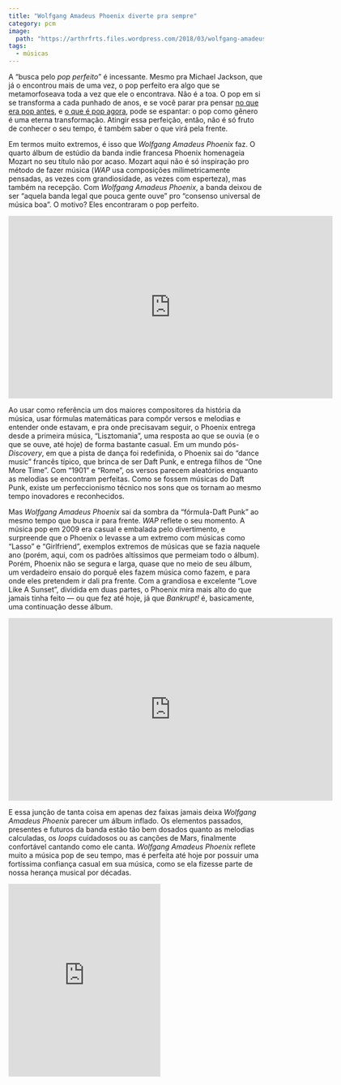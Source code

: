 ```yaml
---
title: "Wolfgang Amadeus Phoenix diverte pra sempre"
category: pcm
image:
  path: "https://arthrfrts.files.wordpress.com/2018/03/wolfgang-amadeus-phoenix.jpg"
tags:
  - músicas
---
```


A “busca pelo _pop perfeito_” é incessante. Mesmo pra Michael Jackson, que já o encontrou mais de uma vez, o pop perfeito era algo que se metamorfoseava toda a vez que ele o encontrava. Não é a toa. O pop em si se transforma a cada punhado de anos, e se você parar pra pensar [no que era pop antes](https://youtu.be/dsUXAEzaC3Q), e [o que é pop agora](https://youtu.be/pFptt7Cargc), pode se espantar: o pop como gênero é uma eterna transformação. Atingir essa perfeição, então, não é só fruto de conhecer o seu tempo, é também saber o que virá pela frente.

Em termos muito extremos, é isso que _Wolfgang Amadeus Phoenix_ faz. O quarto álbum de estúdio da banda indie francesa Phoenix homenageia Mozart no seu título não por acaso. Mozart aqui não é só inspiração pro método de fazer música (_WAP_ usa composições milimetricamente pensadas, as vezes com grandiosidade, as vezes com esperteza), mas também na recepção. Com _Wolfgang Amadeus Phoenix_, a banda deixou de ser “aquela banda legal que pouca gente ouve” pro “consenso universal de música boa”. O motivo? Eles encontraram o pop perfeito.

<iframe width="640" height="360" src="https://www.youtube.com/embed/gvss3uhSKjw" frameborder="0" allow="autoplay; encrypted-media" allowfullscreen></iframe>

Ao usar como referência um dos maiores compositores da história da música, usar fórmulas matemáticas para compôr versos e melodias e entender onde estavam, e pra onde precisavam seguir, o Phoenix entrega desde a primeira música, “Lisztomania”, uma resposta ao que se ouvia (e o que se ouve, até hoje) de forma bastante casual. Em um mundo pós-_Discovery_, em que a pista de dança foi redefinida, o Phoenix sai do “dance music” francês típico, que brinca de ser Daft Punk, e entrega filhos de “One More Time”. Com “1901” e “Rome”, os versos parecem aleatórios enquanto as melodias se encontram perfeitas. Como se fossem músicas do Daft Punk, existe um perfeccionismo técnico nos sons que os tornam ao mesmo tempo inovadores e reconhecidos.

Mas _Wolfgang Amadeus Phoenix_ sai da sombra da “fórmula-Daft Punk” ao mesmo tempo que busca ir para frente. _WAP_ reflete o seu momento. A música pop em 2009 era casual e embalada pelo divertimento, e surpreende que o Phoenix o levasse a um extremo com músicas como “Lasso” e “Girlfriend”, exemplos extremos de músicas que se fazia naquele ano (porém, aqui, com os padrões altíssimos que permeiam todo o álbum). Porém, Phoenix não se segura e larga, quase que no meio de seu álbum, um verdadeiro ensaio do porquê eles fazem música como fazem, e para onde eles pretendem ir dali pra frente. Com a grandiosa e excelente “Love Like A Sunset”, dividida em duas partes, o Phoenix mira mais alto do que jamais tinha feito — ou que fez até hoje, já que _Bankrupt!_ é, basicamente, uma continuação desse álbum.

<iframe width="640" height="360" src="https://player.vimeo.com/video/4266319" frameborder="0" allow="autoplay; encrypted-media" allowfullscreen></iframe>

E essa junção de tanta coisa em apenas dez faixas jamais deixa _Wolfgang Amadeus Phoenix_ parecer um álbum inflado. Os elementos passados, presentes e futuros da banda estão tão bem dosados quanto as melodias calculadas, os _loops_ cuidadosos ou as canções de Mars, finalmente confortável cantando como ele canta. _Wolfgang Amadeus Phoenix_ reflete muito a música pop de seu tempo, mas é perfeita até hoje por possuir uma fortíssima confiança casual em sua música, como se ela fizesse parte de nossa herança musical por décadas.

<iframe src="https://open.spotify.com/embed/track/7zkDEBSxkcBVsStS4qBFpK" width="300" height="380" frameborder="0" allowtransparency="true" allow="encrypted-media"></iframe>
